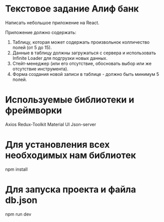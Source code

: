 # Текстовое задание Алиф банк

Написать небольшое приложение на React.

Приложение должно содержать:

1. Таблицу, которая может содержать произвольнок колличество полей (от 5 до 15).
2. Данные в таблицу должны загружаться с сервера и использовать Infinite Loader для подгрузки новых данных.
3. Стейт-менеджер (или его отсутствие, обосновать выбор или же отсутствие инструмента).
4. Форма создания новой записи в таблице - должно быть минимум 5 полей.

# Используемые библиотеки и фреймворки

Axios
Redux-Toolkit
Material UI
Json-server

# Для установления всех необходимых нам библиотек

npm install

# Для запуска проекта и файла db.json

npm run dev
